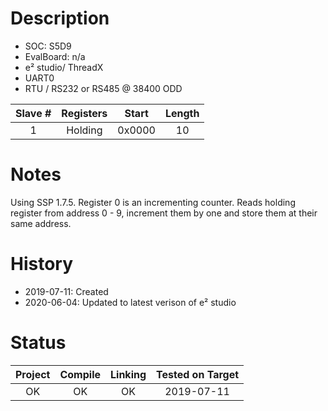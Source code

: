 # Description

* SOC: S5D9
* EvalBoard: n/a
* e² studio/ ThreadX
* UART0
* RTU / RS232 or RS485 @ 38400 ODD 

|Slave  #| Registers | Start  |Length  |
|:------:|:---------:|:------:|:------:|
|1       | Holding   | 0x0000 | 10     |  



# Notes
Using SSP 1.7.5.
Register 0 is an incrementing counter.
Reads holding register from address 0 - 9, increment them by one and store them at their same address. 



# History

* 2019-07-11: Created
* 2020-06-04: Updated to latest verison of e² studio

# Status

| Project | Compile | Linking | Tested on Target |
|:-------:|:-------:|:-------:|:----------------:|
| OK      |     OK  |   OK    |  2019-07-11      |
